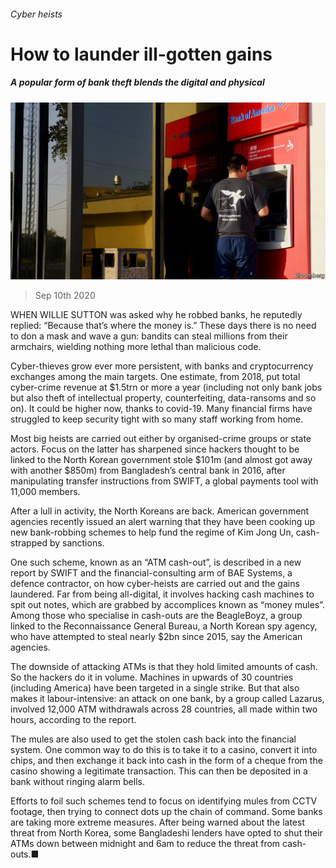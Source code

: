 ###### Cyber heists

# How to launder ill-gotten gains 

##### A popular form of bank theft blends the digital and physical 

![image](images/20200912_FNP504.jpg) 

> Sep 10th 2020 

 WHEN WILLIE SUTTON was asked why he robbed banks, he reputedly replied: “Because that’s where the money is.” These days there is no need to don a mask and wave a gun: bandits can steal millions from their armchairs, wielding nothing more lethal than malicious code.

Cyber-thieves grow ever more persistent, with banks and cryptocurrency exchanges among the main targets. One estimate, from 2018, put total cyber-crime revenue at $1.5trn or more a year (including not only bank jobs but also theft of intellectual property, counterfeiting, data-ransoms and so on). It could be higher now, thanks to covid-19. Many financial firms have struggled to keep security tight with so many staff working from home.


Most big heists are carried out either by organised-crime groups or state actors. Focus on the latter has sharpened since hackers thought to be linked to the North Korean government stole $101m (and almost got away with another $850m) from Bangladesh’s central bank in 2016, after manipulating transfer instructions from SWIFT, a global payments tool with 11,000 members.

After a lull in activity, the North Koreans are back. American government agencies recently issued an alert warning that they have been cooking up new bank-robbing schemes to help fund the regime of Kim Jong Un, cash-strapped by sanctions.

One such scheme, known as an “ATM cash-out”, is described in a new report by SWIFT and the financial-consulting arm of BAE Systems, a defence contractor, on how cyber-heists are carried out and the gains laundered. Far from being all-digital, it involves hacking cash machines to spit out notes, which are grabbed by accomplices known as “money mules”. Among those who specialise in cash-outs are the BeagleBoyz, a group linked to the Reconnaissance General Bureau, a North Korean spy agency, who have attempted to steal nearly $2bn since 2015, say the American agencies.

The downside of attacking ATMs is that they hold limited amounts of cash. So the hackers do it in volume. Machines in upwards of 30 countries (including America) have been targeted in a single strike. But that also makes it labour-intensive: an attack on one bank, by a group called Lazarus, involved 12,000 ATM withdrawals across 28 countries, all made within two hours, according to the report.

The mules are also used to get the stolen cash back into the financial system. One common way to do this is to take it to a casino, convert it into chips, and then exchange it back into cash in the form of a cheque from the casino showing a legitimate transaction. This can then be deposited in a bank without ringing alarm bells.

Efforts to foil such schemes tend to focus on identifying mules from CCTV footage, then trying to connect dots up the chain of command. Some banks are taking more extreme measures. After being warned about the latest threat from North Korea, some Bangladeshi lenders have opted to shut their ATMs down between midnight and 6am to reduce the threat from cash-outs.■

